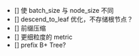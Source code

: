 - [] 使 batch_size 与 node_size 不同
- [] descend_to_leaf 优化，不存储根节点？
- [] 前缀压缩
- [] 更细粒度的 metric
- [] prefix B+ Tree?
